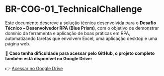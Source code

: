 # BR-COG-01_TechnicalChallenge

Este documento descreve a solução técnica desenvolvida para o **Desafio Técnico – Desenvolvedor RPA (Blue Prism)**, com o objetivo de demonstrar domínio da ferramenta e aplicação de boas práticas em RPA, automatizando tarefas que envolvem Excel, uma aplicação desktop e uma página web.

📂 **Caso tenha dificuldade para acessar pelo GitHub, o projeto completo também está disponível no Google Drive:**

👉 [Acessar no Google Drive](https://drive.google.com/drive/folders/123icwIb9TMJEA4Hfyz9Slgk51ubIA1Yr?usp=sharing)
